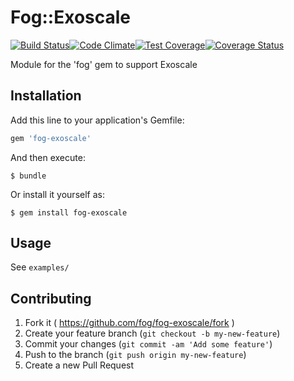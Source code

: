 # Fog::Exoscale

[![Build Status](https://travis-ci.org/fog/fog-exoscale.svg)](https://travis-ci.org/fog/fog-exoscale)[![Code Climate](https://codeclimate.com/github/fog/fog-exoscale/badges/gpa.svg)](https://codeclimate.com/github/fog/fog-exoscale)[![Test Coverage](https://codeclimate.com/github/fog/fog-exoscale/badges/coverage.svg)](https://codeclimate.com/github/fog/fog-exoscale/coverage)[![Coverage Status](https://coveralls.io/repos/fog/fog-exoscale/badge.svg?branch=master&service=github)](https://coveralls.io/github/fog/fog-exoscale?branch=master)


Module for the 'fog' gem to support Exoscale

## Installation

Add this line to your application's Gemfile:

```ruby
gem 'fog-exoscale'
```

And then execute:

    $ bundle

Or install it yourself as:

    $ gem install fog-exoscale

## Usage

See `examples/`

## Contributing

1. Fork it ( https://github.com/fog/fog-exoscale/fork )
2. Create your feature branch (`git checkout -b my-new-feature`)
3. Commit your changes (`git commit -am 'Add some feature'`)
4. Push to the branch (`git push origin my-new-feature`)
5. Create a new Pull Request
